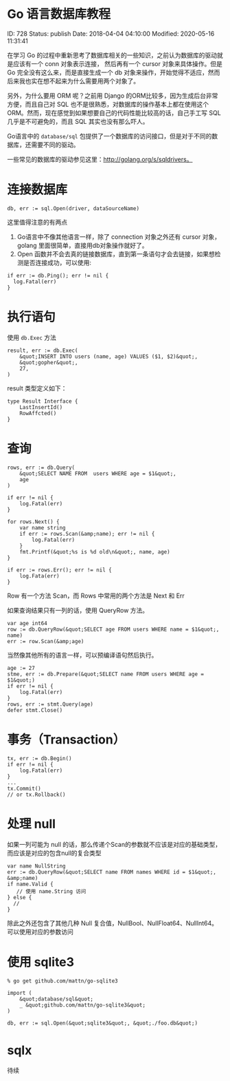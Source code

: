# Go 语言数据库教程


ID: 728
Status: publish
Date: 2018-04-04 04:10:00
Modified: 2020-05-16 11:31:41


在学习 Go 的过程中重新思考了数据库相关的一些知识，之前认为数据库的驱动就是应该有一个 conn 对象表示连接， 然后再有一个 cursor 对象来具体操作。但是 Go 完全没有这么来，而是直接生成一个 db 对象来操作，开始觉得不适应，然而后来我也实在想不起来为什么需要用两个对象了。

另外，为什么要用 ORM 呢？之前用 Django 的ORM比较多，因为生成后台非常方便，而且自己对 SQL 也不是很熟悉，对数据库的操作基本上都在使用这个ORM。然而，现在感觉到如果想要自己的代码性能比较高的话，自己手工写 SQL 几乎是不可避免的，而且 SQL 其实也没有那么吓人。

Go语言中的 `database/sql` 包提供了一个数据库的访问接口，但是对于不同的数据库，还需要不同的驱动。

一些常见的数据库的驱动参见这里：http://golang.org/s/sqldrivers。

# 连接数据库

```
db, err := sql.Open(driver, dataSourceName)
```

这里值得注意的有两点

1. Go语言中不像其他语言一样，除了 connection 对象之外还有 cursor 对象，golang 里面很简单，直接用db对象操作就好了。
2. Open 函数并不会去真的链接数据库，直到第一条语句才会去链接，如果想检测是否连接成功，可以使用:

```
if err := db.Ping(); err != nil {
  log.Fatal(err)
}
```

# 执行语句

使用 `db.Exec` 方法

```
result, err := db.Exec(
	&quot;INSERT INTO users (name, age) VALUES ($1, $2)&quot;,
	&quot;gopher&quot;,
	27,
)
```

result 类型定义如下：

```
type Result Interface {
    LastInsertId()
    RowAffcted()
}
```

# 查询

```
rows, err := db.Query(
    &quot;SELECT NAME FROM  users WHERE age = $1&quot;,
    age
)

if err != nil {
    log.Fatal(err)
}

for rows.Next() {
    var name string
    if err := rows.Scan(&amp;name); err != nil {
        log.Fatal(err)
    }
    fmt.Printf(&quot;%s is %d old\n&quot;, name, age)
}

if err := rows.Err(); err != nil {
    log.Fata(err)
}
```

Row 有一个方法 Scan，而 Rows 中常用的两个方法是 Next 和 Err

如果查询结果只有一列的话，使用 QueryRow 方法。

```
var age int64
row := db.QueryRow(&quot;SELECT age FROM users WHERE name = $1&quot;, name)
err := row.Scan(&amp;age)
```

当然像其他所有的语言一样，可以预编译语句然后执行。

```
age := 27
stme, err := db.Prepare(&quot;SELECT name FROM users WHERE age = $1&quot;)
if err != nil {
    log.Fatal(err)
}
rows, err := stmt.Query(age)
defer stmt.Close()
```

# 事务（Transaction）

```
tx, err := db.Begin()
if err != nil {
    log.Fatal(err)
}
...
tx.Commit() 
// or tx.Rollback()
```


# 处理 null

如果一列可能为 null 的话，那么传递个Scan的参数就不应该是对应的基础类型，而应该是对应的包含null的复合类型

```
var name NullString
err := db.QueryRow(&quot;SELECT name FROM names WHERE id = $1&quot;, &amp;name)
if name.Valid {
   // 使用 name.String 访问
} else {
  //
}
```

除此之外还包含了其他几种 Null 复合值，NullBool、NullFloat64、NullInt64。可以使用对应的参数访问

# 使用 sqlite3

```
% go get github.com/mattn/go-sqlite3
```

```
import (
    &quot;database/sql&quot;
    _ &quot;github.com/mattn/go-sqlite3&quot;
)

db, err := sql.Open(&quot;sqlite3&quot;, &quot;./foo.db&quot;)
```

# sqlx

待续
